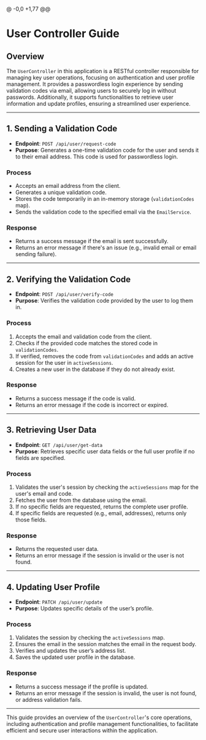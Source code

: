 @ -0,0 +1,77 @@
# User Controller Guide

## Overview

The `UserController` in this application is a RESTful controller responsible for managing key user operations, focusing on authentication and user profile management. It provides a passwordless login experience by sending validation codes via email, allowing users to securely log in without passwords. Additionally, it supports functionalities to retrieve user information and update profiles, ensuring a streamlined user experience.

---

## 1. Sending a Validation Code

- **Endpoint**: `POST /api/user/request-code`
- **Purpose**: Generates a one-time validation code for the user and sends it to their email address. This code is used for passwordless login.

### Process
- Accepts an email address from the client.
- Generates a unique validation code.
- Stores the code temporarily in an in-memory storage (`validationCodes` map).
- Sends the validation code to the specified email via the `EmailService`.

### Response
- Returns a success message if the email is sent successfully.
- Returns an error message if there's an issue (e.g., invalid email or email sending failure).

---

## 2. Verifying the Validation Code

- **Endpoint**: `POST /api/user/verify-code`
- **Purpose**: Verifies the validation code provided by the user to log them in.

### Process
1. Accepts the email and validation code from the client.
2. Checks if the provided code matches the stored code in `validationCodes`.
3. If verified, removes the code from `validationCodes` and adds an active session for the user in `activeSessions`.
4. Creates a new user in the database if they do not already exist.

### Response
- Returns a success message if the code is valid.
- Returns an error message if the code is incorrect or expired.

---

## 3. Retrieving User Data

- **Endpoint**: `GET /api/user/get-data`
- **Purpose**: Retrieves specific user data fields or the full user profile if no fields are specified.

### Process
1. Validates the user's session by checking the `activeSessions` map for the user's email and code.
2. Fetches the user from the database using the email.
3. If no specific fields are requested, returns the complete user profile.
4. If specific fields are requested (e.g., email, addresses), returns only those fields.

### Response
- Returns the requested user data.
- Returns an error message if the session is invalid or the user is not found.

---

## 4. Updating User Profile

- **Endpoint**: `PATCH /api/user/update`
- **Purpose**: Updates specific details of the user’s profile.

### Process
1. Validates the session by checking the `activeSessions` map.
2. Ensures the email in the session matches the email in the request body.
3. Verifies and updates the user’s address list.
4. Saves the updated user profile in the database.

### Response
- Returns a success message if the profile is updated.
- Returns an error message if the session is invalid, the user is not found, or address validation fails.

---

This guide provides an overview of the `UserController`'s core operations, including authentication and profile management functionalities, to facilitate efficient and secure user interactions within the application.